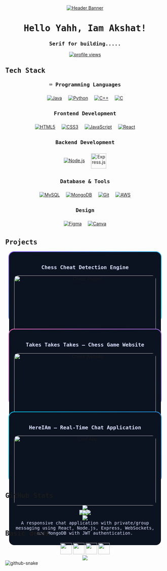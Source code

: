 <!-- Header with Banner -->
<div align="center">
  <a href="https://capsule-render.vercel.app" target="_blank" rel="noopener noreferrer">
    <img src="https://capsule-render.vercel.app/api?type=waving&color=gradient&height=200&section=header&text=Akshat%20Sinha&fontSize=80&fontAlignY=35&animation=fadeIn" alt="Header Banner" />
  </a>
</div>

<!-- Introduction -->
<h1 align="center">
  <samp>Hello Yahh, Iam Akshat!</samp>
</h1>
<h3 align="center"><samp>Serif for building.....</samp></h3>
<p align="center">
  <a href="https://komarev.com" target="_blank" rel="noopener noreferrer">
    <img src="https://komarev.com/ghpvc/?username=akshatsinha0&label=Profile%20views&color=0e75b6&style=flat" alt="profile views" />
  </a>
</p>

<!-- Tech Stack -->
<h2><samp>Tech Stack</samp></h2>
<div align="center">

  <h3><samp>⌨️ Programming Languages</samp></h3>
  <p>
    <a href="https://www.java.com"><img src="https://img.icons8.com/color/64/java-coffee-cup-logo.png" alt="Java" style="margin:8px;" /></a>
    <a href="https://www.python.org"><img src="https://img.icons8.com/color/64/python--v1.png" alt="Python" style="margin:8px;" /></a>
    <a href="https://isocpp.org"><img src="https://img.icons8.com/color/64/c-plus-plus-logo.png" alt="C++" style="margin:8px;" /></a>
    <a href="https://en.wikipedia.org/wiki/C_(programming_language)"><img src="https://img.icons8.com/color/64/c-programming.png" alt="C" style="margin:8px;" /></a>
  </p>

  <h3><samp>Frontend Development</samp></h3>
  <p>
    <a href="https://developer.mozilla.org/docs/Web/HTML"><img src="https://img.icons8.com/color/64/html-5--v1.png" alt="HTML5" style="margin:8px;" /></a>
    <a href="https://developer.mozilla.org/docs/Web/CSS"><img src="https://img.icons8.com/color/64/css3.png" alt="CSS3" style="margin:8px;" /></a>
    <a href="https://developer.mozilla.org/docs/Web/JavaScript"><img src="https://img.icons8.com/color/64/javascript--v1.png" alt="JavaScript" style="margin:8px;" /></a>
    <a href="https://react.dev"><img src="https://img.icons8.com/color/64/react-native.png" alt="React" style="margin:8px;" /></a>
  </p>

  <h3><samp>Backend Development</samp></h3>
  <p>
    <a href="https://nodejs.org"><img src="https://img.icons8.com/color/64/nodejs.png" alt="Node.js" style="margin:8px;" /></a>
    <a href="https://expressjs.com"><img src="https://skillicons.dev/icons?i=express" height="48" alt="Express.js" style="margin:8px;vertical-align:middle;" /></a>
  </p>

  <h3><samp>Database & Tools</samp></h3>
  <p>
    <a href="https://www.mysql.com"><img src="https://img.icons8.com/color/64/mysql-logo.png" alt="MySQL" style="margin:8px;" /></a>
    <a href="https://www.mongodb.com"><img src="https://img.icons8.com/color/64/mongodb.png" alt="MongoDB" style="margin:8px;" /></a>
    <a href="https://git-scm.com"><img src="https://img.icons8.com/color/64/git.png" alt="Git" style="margin:8px;" /></a>
    <a href="https://aws.amazon.com"><img src="https://img.icons8.com/color/64/amazon-web-services.png" alt="AWS" style="margin:8px;" /></a>
  </p>

  <h3><samp>Design</samp></h3>
  <p>
    <a href="https://www.figma.com"><img src="https://img.icons8.com/color/64/figma--v1.png" alt="Figma" style="margin:8px;" /></a>
    <a href="https://www.canva.com"><img src="https://img.icons8.com/color/64/canva.png" alt="Canva" style="margin:8px;" /></a>
  </p>
</div>

<!-- Projects -->
<h2><samp>Projects</samp></h2>
<div align="center" style="display:flex; flex-wrap:wrap; gap:20px; justify-content:center;">

  <!-- Project Card 1 -->
  <div style="flex:1 1 300px; max-width:480px; padding:2px; border-radius:18px; background:linear-gradient(135deg, #7c4dff, #00e5ff);">
    <div style="background:#0b1220; border-radius:16px; padding:16px; color:#d8e1ff;">
      <h3 align="center"><samp>Chess Cheat Detection Engine</samp></h3>
      <a href="#"><img src="https://media.giphy.com/media/l0HlTy9x8FZo0XO1i/giphy.gif" alt="Chess Project" style="width:100%; border-radius:12px;" /></a>
      <p align="center">
        <img src="https://img.shields.io/badge/Code-Python-informational?style=flat&logo=python&logoColor=white&color=4AB197" />
        <img src="https://img.shields.io/badge/Library-TensorFlow-informational?style=flat&logo=tensorflow&logoColor=white&color=4AB197" />
      </p>
      <p><samp>A real-time chess cheat detection system integrated with Stockfish, OpenCV, TensorFlow, and Scikit-learn. Built with Docker and MySQL for scaling.</samp></p>
    </div>
  </div>

  <!-- Project Card 2 -->
  <div style="flex:1 1 300px; max-width:480px; padding:2px; border-radius:18px; background:linear-gradient(135deg, #ff6ec4, #7873f5);">
    <div style="background:#0b1220; border-radius:16px; padding:16px; color:#d8e1ff;">
      <h3 align="center"><samp>Takes Takes Takes – Chess Game Website</samp></h3>
      <a href="#"><img src="https://media.giphy.com/media/sULKEgDMX8LcI/giphy.gif" alt="Chess Website" style="width:100%; border-radius:12px;" /></a>
      <p align="center">
        <img src="https://img.shields.io/badge/Code-JavaScript-informational?style=flat&logo=javascript&logoColor=white&color=4AB197" />
        <img src="https://img.shields.io/badge/Tech-WebSockets-informational?style=flat&logo=socket.io&logoColor=white&color=4AB197" />
      </p>
      <p><samp>A two-player chess website with real-time synchronization using WebSockets. Features user authentication and game history tracking with MongoDB.</samp></p>
    </div>
  </div>

  <!-- Project Card 3 -->
  <div style="flex:1 1 300px; max-width:480px; padding:2px; border-radius:18px; background:linear-gradient(135deg, #00d2ff, #3a7bd5);">
    <div style="background:#0b1220; border-radius:16px; padding:16px; color:#d8e1ff;">
      <h3 align="center"><samp>HereIAm – Real-Time Chat Application</samp></h3>
      <a href="#"><img src="https://media.giphy.com/media/Pa6mgXJmrAHbvenVV1/giphy.gif" alt="Chat App" style="width:100%; border-radius:12px;" /></a>
      <p align="center">
        <img src="https://img.shields.io/badge/Code-React-informational?style=flat&logo=react&logoColor=white&color=4AB197" />
        <img src="https://img.shields.io/badge/Tech-Node.js-informational?style=flat&logo=nodedotjs&logoColor=white&color=4AB197" />
      </p>
      <p><samp>A responsive chat application with private/group messaging using React, Node.js, Express, WebSockets, and MongoDB with JWT authentication.</samp></p>
    </div>
  </div>

</div>

<!-- GitHub Stats -->
<h2><samp>GitHub Stats</samp></h2>
<div align="center">
  <img src="https://github-readme-stats.vercel.app/api?username=akshatsinha0&show_icons=true&count_private=true&hide=issues&theme=radical" />
</div>
<div align="center">
  <img src="https://github-readme-streak-stats.herokuapp.com/?user=akshatsinha0&theme=radical" />
</div>
<div align="center">
  <img src="https://github-readme-stats.vercel.app/api/top-langs/?username=akshatsinha0&layout=compact&theme=radical" />
</div>

<!-- Connect With Me -->
<h2><samp>Basic deeds</samp></h2>
<div align="center">
  <a href="mailto:akshat.sinha2022@vitstudent.ac.in"><img src="https://skillicons.dev/icons?i=gmail" height="36" /></a>
  <a href="https://www.linkedin.com/in/akshat-sinha-248805214"><img src="https://skillicons.dev/icons?i=linkedin" height="36" /></a>
  <a href="https://github.com/akshatsinha0"><img src="https://skillicons.dev/icons?i=github" height="36" /></a>
  <a href="https://leetcode.com/u/akshatsinha0/"><img src="https://skillicons.dev/icons?i=leetcode" height="36" /></a>
</div>

<!-- Footer -->
<div align="center">
  <img src="https://capsule-render.vercel.app/api?type=waving&color=gradient&height=100&section=footer" />
</div>

<picture>
  <source media="(prefers-color-scheme: dark)" srcset="https://raw.githubusercontent.com/tobiasmeyhoefer/tobiasmeyhoefer/output/github-snake-dark.svg" />
  <source media="(prefers-color-scheme: light)" srcset="https://raw.githubusercontent.com/tobiasmeyhoefer/tobiasmeyhoefer/output/github-snake.svg" />
  <img alt="github-snake" src="https://raw.githubusercontent.com/tobiasmeyhoefer/tobiasmeyhoefer/output/github-snake.svg" />
</picture>
